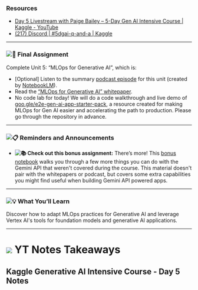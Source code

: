 ### Resources

* [Day 5 Livestream with Paige Bailey – 5-Day Gen AI Intensive Course | Kaggle - YouTube](https://www.youtube.com/watch?v=uCFW0i9xrBc&list=PLqFaTIg4myu-b1PlxitQdY0UYIbys-2es&index=5&pp=iAQB)
* [(217) Discord | #5dgai-q-and-a | Kaggle](https://discord.com/channels/1101210829807956100/1303438695143178251)

---

### **![🎒](https://fonts.gstatic.com/s/e/notoemoji/15.1/1f392/32.png) Final Assignment**

Complete Unit 5: “MLOps for Generative AI”, which is:

* [Optional] Listen to the summary [podcast episode](https://www.youtube.com/watch?v=k9S6IhiUUj4) for this unit (created by [NotebookLM](https://notebooklm.google/)).
* Read the [“MLOps for Generative AI” whitepaper](https://www.kaggle.com/whitepaper-operationalizing-generative-ai-on-vertex-ai-using-mlops).
* No code lab for today! We will do a code walkthrough and live demo of [goo.gle/e2e-gen-ai-app-starter-pack](https://github.com/GoogleCloudPlatform/generative-ai/tree/main/gemini/sample-apps/e2e-gen-ai-app-starter-pack), a resource created for making MLOps for Gen AI easier and accelerating the path to production. Please go through the repository in advance.

---

### **![📋](https://fonts.gstatic.com/s/e/notoemoji/15.1/1f4cb/32.png) Reminders and Announcements**

* **![📚](https://fonts.gstatic.com/s/e/notoemoji/15.1/1f4da/32.png) Check out this bonus assignment:** There’s more! This [bonus notebook](https://notifications.googleapis.com/email/redirect?t=AFG8qyWeDq6DicGgtlPDY16R0mHxfvgEglWPr0sj4qwJ-LpTAR90Bpw5gldLjgKqBr3HJTu-kQ5905KHkqfRWh_3C8KQTGisN6wOS6HsyEMHy52W6RYpUZ4u7EJia3PlCEsNwvNWSaP9icDm7pktH9Nfb-cxIByXXuflEgROQdF_T0puloyxguLYvt69i4-r3pd4M4R7XdEonVmkPy8QPZOVc9l2cBWhjtFcwsflg9VLGC17KAb87L7HlclGC-rXNdkpi6PO&r=eJwFwcENwCAIAMCJkH-3oUrVWMUAxrp974r7tAtx7x0a5fxyiNIxSmLspK1aYWW8ZSyDRAf4cyWgWeFh8qVs4AKuB38s5xwr&s=ALHZ2r7DnBog2oc7aXo0T6g3EofF) walks you through a few more things you can do with the Gemini API that weren't covered during the course. This material doesn't pair with the whitepapers or podcast, but covers some extra capabilities you might find useful when building Gemini API powered apps.

---

### **![💡](https://fonts.gstatic.com/s/e/notoemoji/15.1/1f4a1/32.png) What You’ll Learn**

Discover how to adapt MLOps practices for Generative AI and leverage Vertex AI's tools for foundation models and generative AI applications.

---



# ![](https://cdn-0.emojis.wiki/uploads/2020/11/photo_2020-11-05_16-28-41.jpg) YT Notes Takeaways

## Kaggle Generative AI Intensive Course - Day 5 Notes
